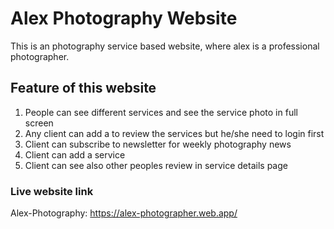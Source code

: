 # Alex Photography Website

This is an photography service based website, where alex is a professional photographer.

## Feature of this website

1. People can see different services and see the service photo in full screen
2. Any client can add a to review the services but he/she need to login first
3. Client can subscribe to newsletter for weekly photography news
4. Client can add a service
5. Client can see also other peoples review in service details page

### Live website link

Alex-Photography: https://alex-photographer.web.app/
